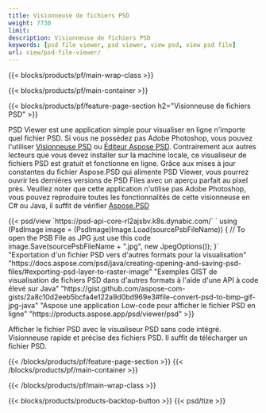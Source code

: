 ```yaml
---
title: Visionneuse de fichiers PSD
weight: 7730
limit: 
description: Visionneuse de fichiers PSD
keywords: [psd file viewer, psd viewer, view psd, view psd file]
url: view/psd-file-viewer/
---
```


{{< blocks/products/pf/main-wrap-class >}}

{{< blocks/products/pf/main-container >}}

{{< blocks/products/pf/feature-page-section h2="Visionneuse de fichiers PSD" >}}
<p>PSD Viewer est une application simple pour visualiser en ligne n'importe quel fichier PSD. Si vous ne possédez pas Adobe Photoshop, vous pouvez l'utiliser <a href="/psd/view/psd-file-viewer">Visionneuse PSD</a> ou <a href="https://products.aspose.app/psd/editor">Éditeur Aspose PSD</a>. Contrairement aux autres lecteurs que vous devez installer sur la machine locale, ce visualiseur de fichiers PSD est gratuit et fonctionne en ligne. Grâce aux mises à jour constantes du fichier Aspose.PSD qui alimente PSD Viewer, vous pourrez ouvrir les dernières versions de PSD Files avec un aperçu parfait au pixel près. Veuillez noter que cette application n'utilise pas Adobe Photoshop, vous pouvez reproduire toutes les fonctionnalités de cette visionneuse en C# ou Java, il suffit de vérifier <a href="https://products.aspose.com/psd">Aspose.PSD</a></p>
{{< psd/view `https://psd-api-core-rl2ajsbv.k8s.dynabic.com/` 
`    using (PsdImage image = (PsdImage)Image.Load(sourcePsbFileName))
    {
	    // To open the PSB File as JPG just use this code
        image.Save(sourcePsbFileName + ".jpg",  new JpegOptions());
    }` 
"Exportation d'un fichier PSD vers d'autres formats pour la visualisation" "https://docs.aspose.com/psd/java/creating-opening-and-saving-psd-files/#exporting-psd-layer-to-raster-image" 
"Exemples GIST de visualisation de fichiers PSD dans d'autres formats à l'aide d'une API à code élevé sur Java" "https://gist.github.com/aspose-com-gists/2a8c10d2eeb5bcfa4e122a9d0bd969e3#file-convert-psd-to-bmp-gif-jpg-java" 
"Aspose une application Low-code pour afficher le fichier PSD en ligne" "https://products.aspose.app/psd/viewer/psd" >}}
<p>Afficher le fichier PSD avec le visualiseur PSD sans code intégré. Visionneuse rapide et précise des fichiers PSD. Il suffit de télécharger un fichier PSD.</p>
{{< /blocks/products/pf/feature-page-section >}}
{{< /blocks/products/pf/main-container >}}


{{< /blocks/products/pf/main-wrap-class >}}

{{< blocks/products/products-backtop-button >}}
{{< psd/tize >}}
